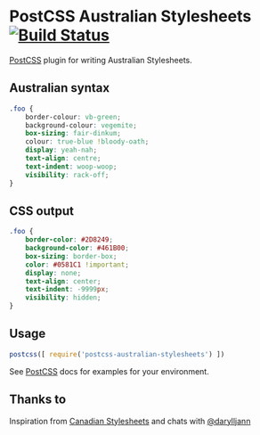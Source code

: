 # PostCSS Australian Stylesheets [![Build Status][ci-img]][ci]

[PostCSS] plugin for writing Australian Stylesheets.

[PostCSS]: https://github.com/postcss/postcss
[ci-img]:  https://travis-ci.org/dp-lewis/postcss-australian-stylesheets.svg
[ci]:      https://travis-ci.org/dp-lewis/postcss-australian-stylesheets

## Australian syntax
```css
.foo {
    border-colour: vb-green;
    background-colour: vegemite;
    box-sizing: fair-dinkum;
    colour: true-blue !bloody-oath;
    display: yeah-nah;
    text-align: centre;
    text-indent: woop-woop;
    visibility: rack-off;
}
```

## CSS output
```css
.foo {
    border-color: #2D8249;
    background-color: #461B00;
    box-sizing: border-box;
    color: #0581C1 !important;
    display: none;
    text-align: center;
    text-indent: -9999px;
    visibility: hidden;
}
```

## Usage

```js
postcss([ require('postcss-australian-stylesheets') ])
```

See [PostCSS] docs for examples for your environment.

## Thanks to

Inspiration from [Canadian Stylesheets](https://github.com/chancancode/postcss-canadian-stylesheets) and chats with [@darylljann](https://twitter.com/darylljann)
